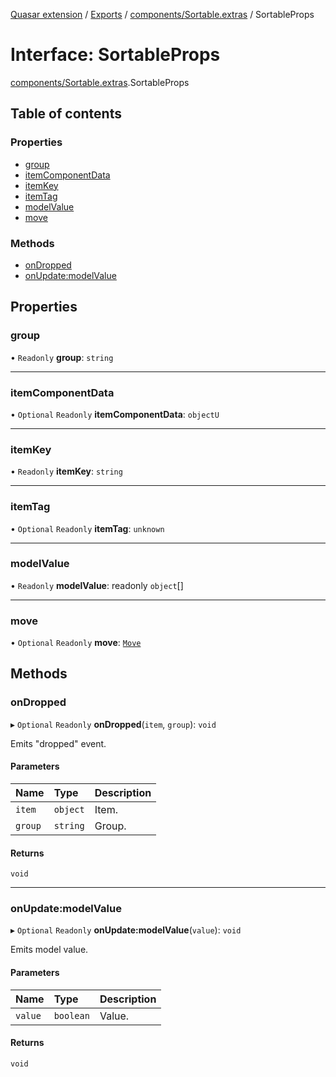 [Quasar extension](../index.md) / [Exports](../modules.md) / [components/Sortable.extras](../modules/components_Sortable_extras.md) / SortableProps

# Interface: SortableProps

[components/Sortable.extras](../modules/components_Sortable_extras.md).SortableProps

## Table of contents

### Properties

- [group](components_Sortable_extras.SortableProps.md#group)
- [itemComponentData](components_Sortable_extras.SortableProps.md#itemcomponentdata)
- [itemKey](components_Sortable_extras.SortableProps.md#itemkey)
- [itemTag](components_Sortable_extras.SortableProps.md#itemtag)
- [modelValue](components_Sortable_extras.SortableProps.md#modelvalue)
- [move](components_Sortable_extras.SortableProps.md#move)

### Methods

- [onDropped](components_Sortable_extras.SortableProps.md#ondropped)
- [onUpdate:modelValue](components_Sortable_extras.SortableProps.md#onupdate:modelvalue)

## Properties

### group

• `Readonly` **group**: `string`

___

### itemComponentData

• `Optional` `Readonly` **itemComponentData**: `objectU`

___

### itemKey

• `Readonly` **itemKey**: `string`

___

### itemTag

• `Optional` `Readonly` **itemTag**: `unknown`

___

### modelValue

• `Readonly` **modelValue**: readonly `object`[]

___

### move

• `Optional` `Readonly` **move**: [`Move`](components_Sortable_extras.Move.md)

## Methods

### onDropped

▸ `Optional` `Readonly` **onDropped**(`item`, `group`): `void`

Emits "dropped" event.

#### Parameters

| Name | Type | Description |
| :------ | :------ | :------ |
| `item` | `object` | Item. |
| `group` | `string` | Group. |

#### Returns

`void`

___

### onUpdate:modelValue

▸ `Optional` `Readonly` **onUpdate:modelValue**(`value`): `void`

Emits model value.

#### Parameters

| Name | Type | Description |
| :------ | :------ | :------ |
| `value` | `boolean` | Value. |

#### Returns

`void`
